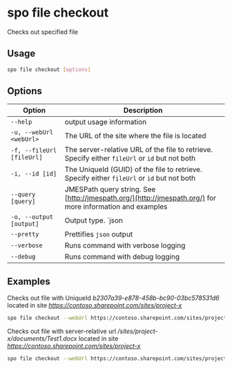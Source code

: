 # spo file checkout

Checks out specified file

## Usage

```sh
spo file checkout [options]
```

## Options

Option|Description
------|-----------
`--help`|output usage information
`-u, --webUrl <webUrl>`|The URL of the site where the file is located
`-f, --fileUrl [fileUrl]`|The server-relative URL of the file to retrieve. Specify either `fileUrl` or `id` but not both
`-i, --id [id]`|The UniqueId (GUID) of the file to retrieve. Specify either `fileUrl` or `id` but not both
`--query [query]`|JMESPath query string. See [http://jmespath.org/](http://jmespath.org/) for more information and examples
`-o, --output [output]`|Output type. `json|text`. Default `text`
`--pretty`|Prettifies `json` output
`--verbose`|Runs command with verbose logging
`--debug`|Runs command with debug logging

## Examples

Checks out file with UniqueId _b2307a39-e878-458b-bc90-03bc578531d6_ located in site _https://contoso.sharepoint.com/sites/project-x_

```sh
spo file checkout --webUrl https://contoso.sharepoint.com/sites/project-x --id 'b2307a39-e878-458b-bc90-03bc578531d6'
```

Checks out file with server-relative url _/sites/project-x/documents/Test1.docx_ located in site _https://contoso.sharepoint.com/sites/project-x_

```sh
spo file checkout --webUrl https://contoso.sharepoint.com/sites/project-x --url '/sites/project-x/documents/Test1.docx'
```